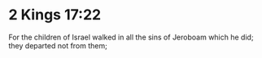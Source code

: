 # 2 Kings 17:22

For the children of Israel walked in all the sins of Jeroboam which he did; they departed not from them;